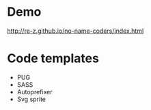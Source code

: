 # Demo
http://re-z.github.io/no-name-coders/index.html

# Code templates
- PUG
- SASS
- Autoprefixer
- Svg sprite
